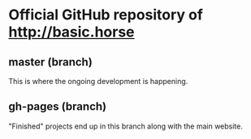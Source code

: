 # Official GitHub repository of http://basic.horse

## master (branch)
This is where the ongoing development is happening.

## gh-pages (branch)
"Finished" projects end up in this branch along with the main website.
